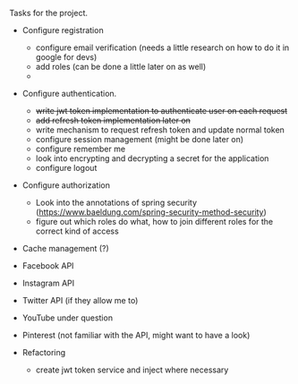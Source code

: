 Tasks for the project.

- Configure registration
  - configure email verification (needs a little research on how to do it in google for devs)
  - add roles (can be done a little later on as well)
  -
- Configure authentication.
  - ~~write jwt token implementation to authenticate user on each request~~
  - ~~add refresh token implementation later on~~
  - write mechanism to request refresh token and update normal token
  - configure session management (might be done later on)
  - configure remember me
  - look into encrypting and decrypting a secret for the application
  - configure logout
- Configure authorization
  - Look into the annotations of spring security  (https://www.baeldung.com/spring-security-method-security)
  - figure out which roles do what, how to join different roles for the correct kind of access

- Cache management (?)
- Facebook API
- Instagram API
- Twitter API (if they allow me to)
- YouTube under question
- Pinterest (not familiar with the API, might want to have a look)

- Refactoring
  - create jwt token service and inject where necessary